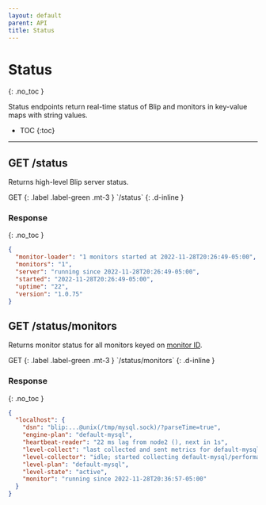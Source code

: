 ```yaml
---
layout: default
parent: API
title: Status
---
```


# Status
{: .no_toc }

Status endpoints return real-time status of Blip and monitors in key-value maps with string values.

* TOC
{:toc}

---

## GET /status

Returns high-level Blip server status.

<div class="code-example" markdown="1">
GET
{: .label .label-green .mt-3 }
`/status`
{: .d-inline }

### Response
{: .no_toc }

```json
{
  "monitor-loader": "1 monitors started at 2022-11-28T20:26:49-05:00",
  "monitors": "1",
  "server": "running since 2022-11-28T20:26:49-05:00",
  "started": "2022-11-28T20:26:49-05:00",
  "uptime": "22",
  "version": "1.0.75"
}
```

</div> <!---------------------------------------------------------------------->

## GET /status/monitors

Returns monitor status for all monitors keyed on [monitor ID](../config/config-file#id).

<div class="code-example" markdown="1">
GET
{: .label .label-green .mt-3 }
`/status/monitors`
{: .d-inline }

### Response
{: .no_toc }

```json
{
  "localhost": {
    "dsn": "blip:...@unix(/tmp/mysql.sock)/?parseTime=true",
    "engine-plan": "default-mysql",
    "heartbeat-reader": "22 ms lag from node2 (), next in 1s",
    "level-collect": "last collected and sent metrics for default-mysql/performance at 2022-11-28T20:37:03-05:00 in 2.249204ms",
    "level-collector": "idle; started collecting default-mysql/performance at 2022-11-28T20:37:03-05:00",
    "level-plan": "default-mysql",
    "level-state": "active",
    "monitor": "running since 2022-11-28T20:36:57-05:00"
  }
}
```

</div> <!---------------------------------------------------------------------->

